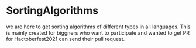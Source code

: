 # SortingAlgorithms
we are here to get sorting algorithms of different types in all languages. This is mainly created for biggners who want to participate and wanted to get PR for Hactoberfest2021 can send their pull request. 
